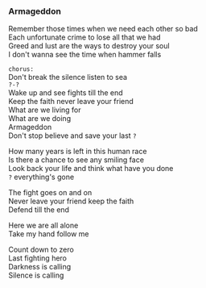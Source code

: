 ### Armageddon
Remember those times when we need each other so bad  
Each unfortunate crime to lose all that we had  
Greed and lust are the ways to destroy your soul  
I don't wanna see the time when hammer falls

`chorus:`  
Don't break the silence listen to sea  
`?-?`  
Wake up and see fights till the end  
Keep the faith never leave your friend  
What are we living for  
What are we doing  
Armageddon  
Don't stop believe and save your last `?`

How many years is left in this human race  
Is there a chance to see any smiling face  
Look back your life and think what have you done  
`?` everything's gone

The fight goes on and on  
Never leave your friend keep the faith  
Defend till the end

Here we are all alone  
Take my hand follow me

Count down to zero  
Last fighting hero  
Darkness is calling  
Silence is calling
